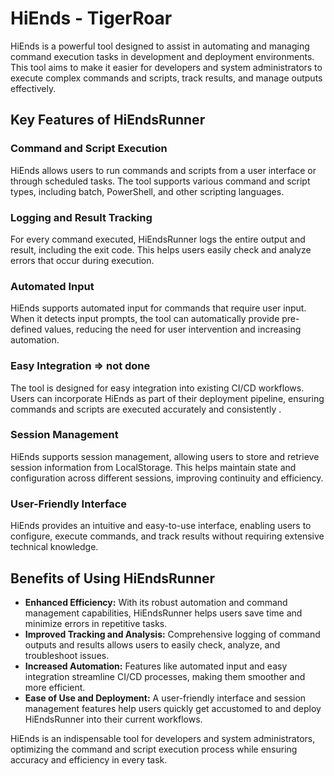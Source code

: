 # HiEnds - TigerRoar
HiEnds is a powerful tool designed to assist in automating and managing command execution tasks in development and deployment environments. This tool aims to make it easier for developers and system administrators to execute complex commands and scripts, track results, and manage outputs effectively.

## Key Features of HiEndsRunner

### Command and Script Execution
HiEnds allows users to run commands and scripts from a user interface or through scheduled tasks. The tool supports various command and script types, including batch, PowerShell, and other scripting languages.

### Logging and Result Tracking
For every command executed, HiEndsRunner logs the entire output and result, including the exit code. This helps users easily check and analyze errors that occur during execution.

### Automated Input
HiEnds supports automated input for commands that require user input. When it detects input prompts, the tool can automatically provide pre-defined values, reducing the need for user intervention and increasing automation.

### Easy Integration => not done
The tool is designed for easy integration into existing CI/CD workflows. Users can incorporate HiEnds as part of their deployment pipeline, ensuring commands and scripts are executed accurately and consistently .

### Session Management
HiEnds supports session management, allowing users to store and retrieve session information from LocalStorage. This helps maintain state and configuration across different sessions, improving continuity and efficiency.

### User-Friendly Interface
HiEnds provides an intuitive and easy-to-use interface, enabling users to configure, execute commands, and track results without requiring extensive technical knowledge.

## Benefits of Using HiEndsRunner

- **Enhanced Efficiency:** With its robust automation and command management capabilities, HiEndsRunner helps users save time and minimize errors in repetitive tasks.
- **Improved Tracking and Analysis:** Comprehensive logging of command outputs and results allows users to easily check, analyze, and troubleshoot issues.
- **Increased Automation:** Features like automated input and easy integration streamline CI/CD processes, making them smoother and more efficient.
- **Ease of Use and Deployment:** A user-friendly interface and session management features help users quickly get accustomed to and deploy HiEndsRunner into their current workflows.

HiEnds is an indispensable tool for developers and system administrators, optimizing the command and script execution process while ensuring accuracy and efficiency in every task.
